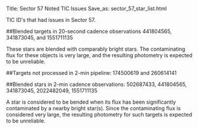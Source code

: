 Title: Sector 57 Noted TIC Issues
Save_as: sector_57_star_list.html


TIC ID's that had issues in Sector 57.

##Blended targets in 20-second cadence observations
441804565, 341873045, and 1551711135

These stars are blended with comparably bright stars. The contaminating flux for these objects is very large, and the resulting photometry is expected to be unreliable.

##Targets not processed in 2-min pipeline:
174500619 and 260614141

##Blended stars in 2-min cadence observations:
502687433, 441804565, 341873045, 2022482049, 1551711135

A star is considered to be bended when its flux has been significantly contaminated by a nearby bright star(s). Since the contaminating flux is considered very large, the resulting photometry for such targets is expected to be unreliable.


